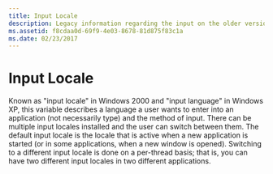 ```yaml
---
title: Input Locale
description: Legacy information regarding the input on the older versions of Windows.
ms.assetid: f8cdaa0d-69f9-4e03-8678-81d875f83c1a
ms.date: 02/23/2017
---
```



# Input Locale

Known as "input locale" in Windows 2000 and "input language" in Windows XP, this variable describes a language a user wants to enter into an application (not necessarily type) and the method of input. There can be multiple input locales installed and the user can switch between them. The default input locale is the locale that is active when a new application is started (or in some applications, when a new window is opened). Switching to a different input locale is done on a per-thread basis; that is, you can have two different input locales in two different applications.


